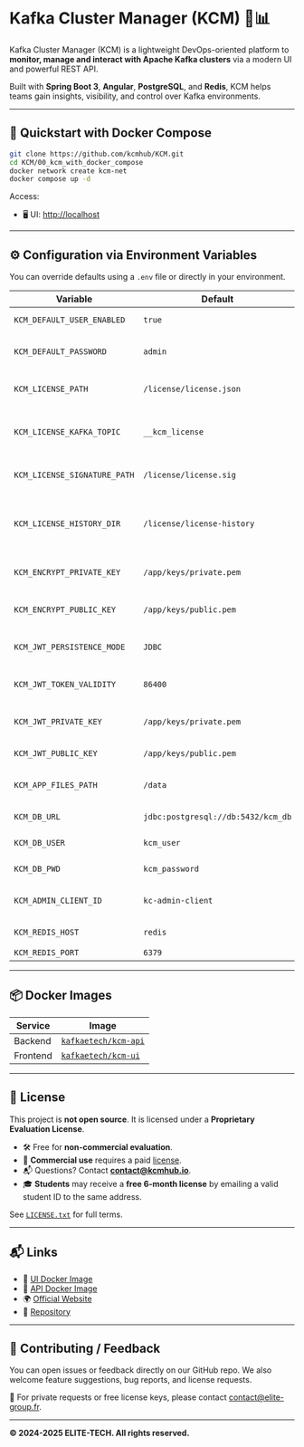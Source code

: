 # Kafka Cluster Manager (KCM) 🧠📊

Kafka Cluster Manager (KCM) is a lightweight DevOps-oriented platform to **monitor, manage and interact with Apache Kafka clusters** via a modern UI and powerful REST API.

Built with **Spring Boot 3**, **Angular**, **PostgreSQL**, and **Redis**, KCM helps teams gain insights, visibility, and control over Kafka environments.

---

## 🚀 Quickstart with Docker Compose

```bash
git clone https://github.com/kcmhub/KCM.git
cd KCM/00_kcm_with_docker_compose
docker network create kcm-net
docker compose up -d
```

Access:

* 🖥️ UI: [http://localhost](http://localhost)

---

## ⚙️ Configuration via Environment Variables

You can override defaults using a `.env` file or directly in your environment.

| Variable                     | Default                            | Description                                 |
| ---------------------------- | ---------------------------------- | ------------------------------------------- |
| `KCM_DEFAULT_USER_ENABLED`   | `true`                             | Enable default user                         |
| `KCM_DEFAULT_PASSWORD`       | `admin`                            | Default user password                       |
| `KCM_LICENSE_PATH`           | `/license/license.json`            | Path to license JSON                        |
| `KCM_LICENSE_KAFKA_TOPIC`    | `__kcm_license`                    | Kafka topic used to distribute license info |
| `KCM_LICENSE_SIGNATURE_PATH` | `/license/license.sig`             | Path to license signature                   |
| `KCM_LICENSE_HISTORY_DIR`    | `/license/license-history`         | Directory to store license usage history    |
| `KCM_ENCRYPT_PRIVATE_KEY`    | `/app/keys/private.pem`            | Private key path for encryption             |
| `KCM_ENCRYPT_PUBLIC_KEY`     | `/app/keys/public.pem`             | Public key path for encryption              |
| `KCM_JWT_PERSISTENCE_MODE`   | `JDBC`                             | JWT persistence method                      |
| `KCM_JWT_TOKEN_VALIDITY`     | `86400`                            | JWT token validity in seconds               |
| `KCM_JWT_PRIVATE_KEY`        | `/app/keys/private.pem`            | JWT private key path                        |
| `KCM_JWT_PUBLIC_KEY`         | `/app/keys/public.pem`             | JWT public key path                         |
| `KCM_APP_FILES_PATH`         | `/data`                            | Default file storage path                   |
| `KCM_DB_URL`                 | `jdbc:postgresql://db:5432/kcm_db` | PostgreSQL JDBC URL                         |
| `KCM_DB_USER`                | `kcm_user`                         | PostgreSQL user                             |
| `KCM_DB_PWD`                 | `kcm_password`                     | PostgreSQL password                         |
| `KCM_ADMIN_CLIENT_ID`        | `kc-admin-client`                  | Kafka admin client ID                       |
| `KCM_REDIS_HOST`             | `redis`                            | Redis hostname                              |
| `KCM_REDIS_PORT`             | `6379`                             | Redis port                                  |

---

## 📦 Docker Images

| Service  | Image                                                               |
| -------- | ------------------------------------------------------------------- |
| Backend  | [`kafkaetech/kcm-api`](https://hub.docker.com/r/kafkaetech/kcm-api) |
| Frontend | [`kafkaetech/kcm-ui`](https://hub.docker.com/r/kafkaetech/kcm-ui)   |

---

## 🔐 License

This project is **not open source**. It is licensed under a **Proprietary Evaluation License**.

- 🛠️ Free for **non-commercial evaluation**.
- 🚫 **Commercial use** requires a paid [license](https://kcmhub.io/pricing.html).
- 📬 Questions? Contact **contact@kcmhub.io**.
- 🎓 **Students** may receive a **free 6-month license** by emailing a valid student ID to the same address.


See [`LICENSE.txt`](./LICENSE.txt) for full terms.

---

## 📬 Links

* 🔗 [UI Docker Image](https://hub.docker.com/r/kafkaetech/kcm-ui)
* 🔗 [API Docker Image](https://hub.docker.com/r/kafkaetech/kcm-api)
* 🌍 [Official Website](https://www.kcmhub.io)
* 📁 [Repository](https://github.com/kcmhub/KCM)

---

## 🤝 Contributing / Feedback

You can open issues or feedback directly on our GitHub repo. We also welcome feature suggestions, bug reports, and license requests.

📮 For private requests or free license keys, please contact [contact@elite-group.fr](mailto:contact@elite-group.fr).

---

**© 2024-2025 ELITE-TECH. All rights reserved.**
